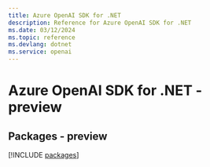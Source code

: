 ```yaml
---
title: Azure OpenAI SDK for .NET
description: Reference for Azure OpenAI SDK for .NET
ms.date: 03/12/2024
ms.topic: reference
ms.devlang: dotnet
ms.service: openai
---
```

# Azure OpenAI SDK for .NET - preview
## Packages - preview
[!INCLUDE [packages](openai-index.md)]